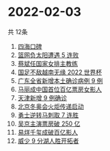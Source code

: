 # 2022-02-03
  共 12条

  <!-- BEGIN -->
  <!-- 最后更新时间:Thu Feb 03 2022 09:10:51 GMT+0000 (Coordinated Universal Time) -->
  1. [四海口碑](https://www.zhihu.com/search?q=四海)
1. [篮网负太阳遭遇 5 连败](https://www.zhihu.com/search?q=篮网)
1. [蔡斌任国家女排主教练](https://www.zhihu.com/search?q=蔡斌)
1. [国足不敌越南无缘 2022 世界杯](https://www.zhihu.com/search?q=国足)
1. [广东全省新增本土确诊病例 9 例](https://www.zhihu.com/search?q=广东疫情)
1. [马丽成中国首位百亿票房女影人](https://www.zhihu.com/search?q=马丽)
1. [天津新增 9 例确诊](https://www.zhihu.com/search?q=天津疫情)
1. [北京冬奥会火炬传递启动](https://www.zhihu.com/search?q=冬奥会火炬传递)
1. [勇士逆转马刺取 7 连胜](https://www.zhihu.com/search?q=勇士)
1. [吴京主演票房破 250 亿](https://www.zhihu.com/search?q=吴京主演票房)
1. [易烊千玺成破百亿影人](https://www.zhihu.com/search?q=易烊千玺成)
1. [威少 9 分湖人胜开拓者](https://www.zhihu.com/search?q=湖人)
  <!-- END -->
  